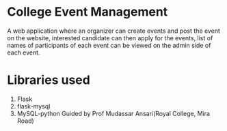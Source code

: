 # College Event Management
A web application where an organizer can create events and post the event on the website, interested candidate can then apply for the events, list of names of participants of each event can be viewed on the admin side of each event.
# Libraries used
1. Flask
2. flask-mysql
3. MySQL-python
Guided by Prof Mudassar Ansari(Royal College, Mira Road)

